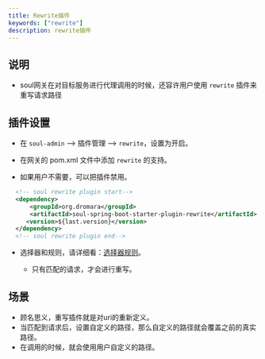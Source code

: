 ```yaml
---
title: Rewrite插件
keywords: ["rewrite"]
description: rewrite插件
---
```


## 说明

* soul网关在对目标服务进行代理调用的时候，还容许用户使用 `rewrite` 插件来重写请求路径

## 插件设置

* 在 `soul-admin` --> 插件管理 --> `rewrite`，设置为开启。

* 在网关的 pom.xml 文件中添加 `rewrite` 的支持。

* 如果用户不需要，可以把插件禁用。

```xml
  <!-- soul rewrite plugin start-->
  <dependency>
      <groupId>org.dromara</groupId>
      <artifactId>soul-spring-boot-starter-plugin-rewrite</artifactId>
     <version>${last.version}</version>
  </dependency>
  <!-- soul rewrite plugin end-->
``` 

* 选择器和规则，请详细看：[选择器规则](../admin/selector-and-rule)。

  * 只有匹配的请求，才会进行重写。

## 场景

* 顾名思义，重写插件就是对uri的重新定义。
* 当匹配到请求后，设置自定义的路径，那么自定义的路径就会覆盖之前的真实路径。
* 在调用的时候，就会使用用户自定义的路径。
